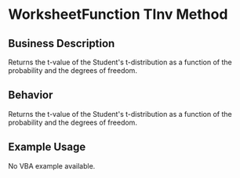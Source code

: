 # WorksheetFunction TInv Method

## Business Description
Returns the t-value of the Student's t-distribution as a function of the probability and the degrees of freedom.

## Behavior
Returns the t-value of the Student's t-distribution as a function of the probability and the degrees of freedom.

## Example Usage
No VBA example available.